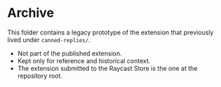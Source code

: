 # Archive

This folder contains a legacy prototype of the extension that previously lived under `canned-replies/`.

- Not part of the published extension.
- Kept only for reference and historical context.
- The extension submitted to the Raycast Store is the one at the repository root.
